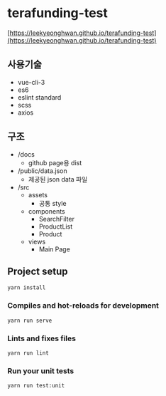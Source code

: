 # terafunding-test

[https://leekyeonghwan.github.io/terafunding-test](https://leekyeonghwan.github.io/terafunding-test)

## 사용기술
  * vue-cli-3
  * es6
  * eslint standard
  * scss
  * axios

## 구조
  * /docs
    * github page용 dist
  * /public/data.json
    * 제공된 json data 파일
  * /src
    * assets
      * 공통 style
    * components
      * SearchFilter
      * ProductList
      * Product
    * views
      * Main Page

## Project setup
```
yarn install
```

### Compiles and hot-reloads for development
```
yarn run serve
```

### Lints and fixes files
```
yarn run lint
```

### Run your unit tests
```
yarn run test:unit
```
